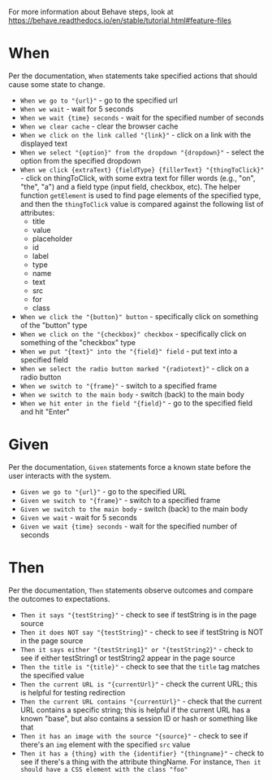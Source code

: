 For more information about Behave steps, look at https://behave.readthedocs.io/en/stable/tutorial.html#feature-files

# When
Per the documentation, `When` statements take specified actions that should cause some state to change.
- `When we go to "{url}"` - go to the specified url
- `When we wait` - wait for 5 seconds
- `When we wait {time} seconds` - wait for the specified number of seconds
- `When we clear cache` - clear the browser cache
- `When we click on the link called "{link}"` - click on a link with the displayed text
- `When we select "{option}" from the dropdown "{dropdown}"` - select the option from the specified dropdown
- `When we click {extraText} {fieldType} {fillerText} "{thingToClick}"` - click on thingToClick, with some extra text for filler words (e.g., "on", "the", "a") and a field type (input field, checkbox, etc). The helper function `getElement` is used to find page elements of the specified type, and then the `thingToClick` value is compared against the following list of attributes:
  - title
  - value
  - placeholder
  - id
  - label
  - type
  - name
  - text
  - src
  - for
  - class
- `When we click the "{button}" button` - specifically click on something of the "button" type
- `When we click on the "{checkbox}" checkbox` - specifically click on something of the "checkbox" type
- `When we put "{text}" into the "{field}" field` - put text into a specified field
- `When we select the radio button marked "{radiotext}"` - click on a radio button
- `When we switch to "{frame}"` - switch to a specified frame
- `When we switch to the main body` - switch (back) to the main body
- `When we hit enter in the field "{field}"` - go to the specified field and hit "Enter"

# Given
Per the documentation, `Given` statements force a known state before the user interacts with the system.
- `Given we go to "{url}"` - go to the specified URL
- `Given we switch to "{frame}"` - switch to a specified frame
- `Given we switch to the main body` - switch (back) to the main body
- `Given we wait` - wait for 5 seconds
- `Given we wait {time} seconds` - wait for the specified number of seconds

# Then
Per the documentation, `Then` statements observe outcomes and compare the outcomes to expectations.
- `Then it says "{testString}"` - check to see if testString is in the page source
- `Then it does NOT say "{testString}"` - check to see if testString is NOT in the page source
- `Then it says either "{testString1}" or "{testString2}"` - check to see if either testString1 or testString2 appear in the page source
- `Then the title is "{title}"` - check to see that the `title` tag matches the specified value
- `Then the current URL is "{currentUrl}"` - check the current URL; this is helpful for testing redirection
- `Then the current URL contains "{currentUrl}"` - check that the current URL contains a specific string; this is helpful if the current URL has a known "base", but also contains a session ID or hash or something like that
- `Then it has an image with the source "{source}"` - check to see if there's an `img` element with the specified `src` value
- `Then it has a {thing} with the {identifier} "{thingname}"` - check to see if there's a thing with the attribute thingName. For instance, `Then it should have a CSS element with the class "foo"`
